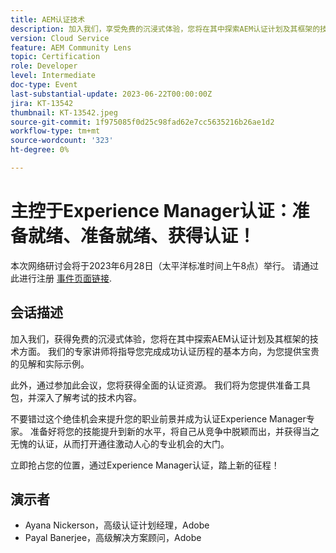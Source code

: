 ```yaml
---
title: AEM认证技术
description: 加入我们，享受免费的沉浸式体验，您将在其中探索AEM认证计划及其框架的技术方面。 我们的专家讲师将指导您完成成功认证历程的基本方向，为您提供宝贵的见解和实用的示例。此外，通过参加此会议，您将获得全面的认证资源。 我们将为您提供准备工具包，并深入了解考试的技术内容。不要错过这个绝佳机会来提升您的职业前景并成为认证Experience Manager专家。 准备好将您的技能提升到新的水平，将自己从竞争中脱颖而出，并获得当之无愧的认证，这将为激动人心的专业机会敞开大门。立即抢占您的位置，通过Experience Manager认证踏上新的征程！
version: Cloud Service
feature: AEM Community Lens
topic: Certification
role: Developer
level: Intermediate
doc-type: Event
last-substantial-update: 2023-06-22T00:00:00Z
jira: KT-13542
thumbnail: KT-13542.jpeg
source-git-commit: 1f975085f0d25c98fad62e7cc5635216b26ae1d2
workflow-type: tm+mt
source-wordcount: '323'
ht-degree: 0%

---
```



# 主控于Experience Manager认证：准备就绪、准备就绪、获得认证！

本次网络研讨会将于2023年6月28日（太平洋标准时间上午8点）举行。 请通过此进行注册 [事件页面链接](https://adobe.ly/3Ni6XeL).

## 会话描述

加入我们，获得免费的沉浸式体验，您将在其中探索AEM认证计划及其框架的技术方面。 我们的专家讲师将指导您完成成功认证历程的基本方向，为您提供宝贵的见解和实际示例。

此外，通过参加此会议，您将获得全面的认证资源。 我们将为您提供准备工具包，并深入了解考试的技术内容。

不要错过这个绝佳机会来提升您的职业前景并成为认证Experience Manager专家。 准备好将您的技能提升到新的水平，将自己从竞争中脱颖而出，并获得当之无愧的认证，从而打开通往激动人心的专业机会的大门。

立即抢占您的位置，通过Experience Manager认证，踏上新的征程！

## 演示者

* Ayana Nickerson，高级认证计划经理，Adobe
* Payal Banerjee，高级解决方案顾问，Adobe
